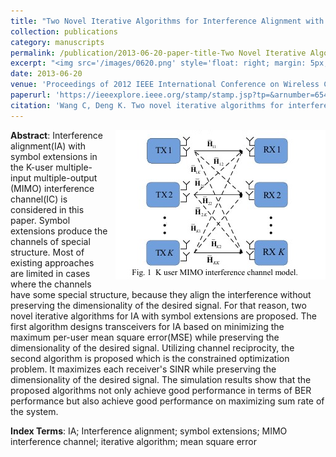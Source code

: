 ```yaml
---
title: "Two Novel Iterative Algorithms for Interference Alignment with Symbol Extensions in the MIMO Interference Channel"
collection: publications
category: manuscripts
permalink: /publication/2013-06-20-paper-title-Two Novel Iterative Algorithms for Interference Alignment with Symbol Extensions in the MIMO Interference Channel.md
excerpt: "<img src='/images/0620.png' style='float: right; margin: 5px;'>This paper proposes two novel iterative algorithms for interference alignment (IA) with symbol extensions in the K-user multiple-input multiple-output (MIMO) interference channel. The first algorithm minimizes the maximum per-user mean square error (MSE) while preserving the dimensionality of the desired signal, using a rank-constrained MSE minimization approach. The second algorithm maximizes each receiver’s signal-to-interference-plus-noise ratio (SINR) while preserving the dimensionality of the desired signal, utilizing the reciprocity of wireless channels."
date: 2013-06-20
venue: 'Proceedings of 2012 IEEE International Conference on Wireless Communications and Signal Processing (WCSP2012)'
paperurl: 'https://ieeexplore.ieee.org/stamp/stamp.jsp?tp=&arnumber=6543009'
citation: 'Wang C, Deng K. Two novel iterative algorithms for interference alignment with symbol extensions in the MIMO interference channel[J]. Science China Information Sciences, 2014, 57: 1-14.'
---
```

<img src="/images/0620.png"  style="float: right; margin-left: 10px;">


**Abstract**: Interference alignment(IA) with symbol extensions in the K-user multiple-input multiple-output (MIMO) interference channel(IC) is considered in this paper. Symbol extensions produce the channels of special structure. Most of existing approaches are limited in cases where the channels have some special structure, because they align the interference without preserving the dimensionality of the desired signal. For that reason, two novel iterative algorithms for IA with symbol extensions are proposed. The first algorithm designs transceivers for IA based on minimizing the maximum per-user mean square error(MSE) while preserving the dimensionality of the desired signal. Utilizing channel reciprocity, the second algorithm is proposed which is the constrained optimization problem. It maximizes each receiver's SINR while preserving the dimensionality of the desired signal. The simulation results show that the proposed algorithms not only achieve good performance in terms of BER performance but also achieve good performance on maximizing sum rate of the system.


**Index Terms**: IA; Interference alignment; symbol extensions; MIMO interference channel; iterative algorithm; mean square error
